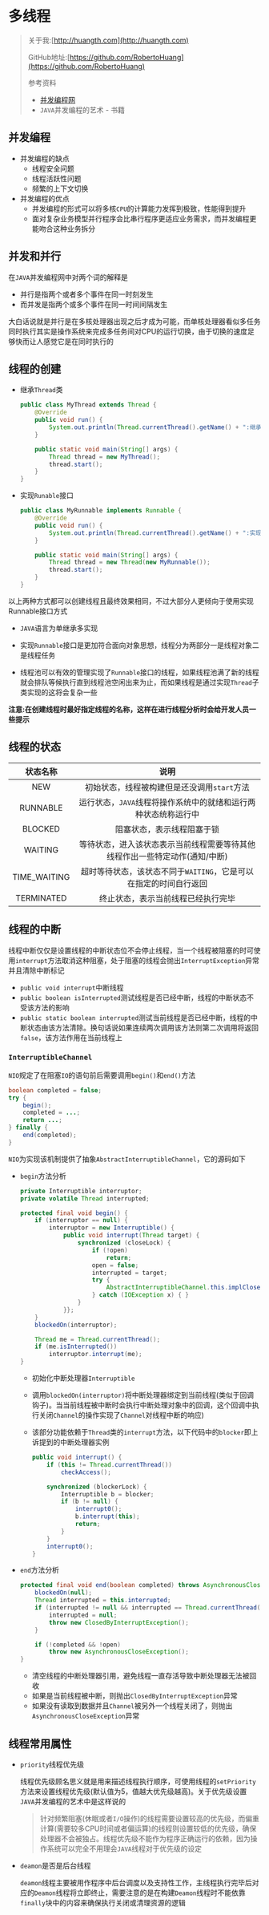 # 多线程

>  关于我:[http://huangth.com](http://huangth.com)
>
>  GitHub地址:[https://github.com/RobertoHuang](https://github.com/RobertoHuang)
>
>  参考资料
>
>  - [并发编程网](http://ifeve.com/)
>  - `JAVA`并发编程的艺术 - 书籍

## 并发编程

- 并发编程的缺点
  - 线程安全问题
  - 线程活跃性问题
  - 频繁的上下文切换
- 并发编程的优点
  - 并发编程的形式可以将多核`CPU`的计算能力发挥到极致，性能得到提升
  - 面对复杂业务模型并行程序会比串行程序更适应业务需求，而并发编程更能吻合这种业务拆分

## 并发和并行

在`JAVA`并发编程网中对两个词的解释是

- 并行是指两个或者多个事件在同一时刻发生
- 而并发是指两个或多个事件在同一时间间隔发生

大白话说就是并行是在多核处理器出现之后才成为可能，而单核处理器看似多任务同时执行其实是操作系统来完成多任务间对CPU的运行切换，由于切换的速度足够快而让人感觉它是在同时执行的

## 线程的创建

- 继承`Thread`类

  ```java
  public class MyThread extends Thread {
      @Override
      public void run() {
          System.out.println(Thread.currentThread().getName() + ":继承Thread类方式创建线程");
      }
  
      public static void main(String[] args) {
          Thread thread = new MyThread();
          thread.start();
      }
  }
  ```

- 实现`Runable`接口

  ```java
  public class MyRunnable implements Runnable {
      @Override
      public void run() {
          System.out.println(Thread.currentThread().getName() + ":实现Runnable接口方式创建线程");
      }
  
      public static void main(String[] args) {
          Thread thread = new Thread(new MyRunnable());
          thread.start();
      }
  }
  ```

以上两种方式都可以创建线程且最终效果相同，不过大部分人更倾向于使用实现Runnable接口方式

- `JAVA`语言为单继承多实现

- 实现`Runnable`接口是更加符合面向对象思想，线程分为两部分一是线程对象二是线程任务
- 线程池可以有效的管理实现了`Runnable`接口的线程，如果线程池满了新的线程就会排队等候执行直到线程池空闲出来为止，而如果线程是通过实现`Thread`子类实现的这将会复杂一些

**注意:在创建线程时最好指定线程的名称，这样在进行线程分析时会给开发人员一些提示**

## 线程的状态

|   状态名称   |                             说明                             |
| :----------: | :----------------------------------------------------------: |
|     NEW      |         初始状态，线程被构建但是还没调用`start`方法          |
|   RUNNABLE   | 运行状态，`JAVA`线程将操作系统中的就绪和运行两种状态统称运行中 |
|   BLOCKED    |                  阻塞状态，表示线程阻塞于锁                  |
|   WAITING    | 等待状态，进入该状态表示当前线程需要等待其他线程作出一些特定动作(通知/中断) |
| TIME_WAITING | 超时等待状态，该状态不同于`WAITING`，它是可以在指定的时间自行返回 |
|  TERMINATED  |              终止状态，表示当前线程已经执行完毕              |

## 线程的中断

线程中断仅仅是设置线程的中断状态位不会停止线程，当一个线程被阻塞的时可使用`interrupt`方法取消这种阻塞，处于阻塞的线程会抛出`InterruptException`异常并且清除中断标记

- `public void interrupt`中断线程
- `public boolean isInterrupted`测试线程是否已经中断，线程的中断状态不受该方法的影响
- `public static boolean interrupted`测试当前线程是否已经中断，线程的中断状态由该方法清除。换句话说如果连续两次调用该方法则第二次调用将返回`false`，该方法作用在当前线程上

### `InterruptibleChannel`

`NIO`规定了在阻塞`IO`的语句前后需要调用`begin()`和`end()`方法

```java
boolean completed = false;
try {
    begin();
    completed = ...;    
    return ...;         
} finally {
    end(completed);
}
```

`NIO`为实现该机制提供了抽象`AbstractInterruptibleChannel`，它的源码如下

- `begin`方法分析

  ```java
  private Interruptible interruptor;
  private volatile Thread interrupted;
  
  protected final void begin() {
      if (interruptor == null) {
          interruptor = new Interruptible() {
              public void interrupt(Thread target) {
                  synchronized (closeLock) {
                      if (!open)
                          return;
                      open = false;
                      interrupted = target;
                      try {
                          AbstractInterruptibleChannel.this.implCloseChannel();
                      } catch (IOException x) { }
                  }
              }};
      }
      blockedOn(interruptor);
  
      Thread me = Thread.currentThread();
      if (me.isInterrupted())
          interruptor.interrupt(me);
  }
  ```

  - 初始化中断处理器`Interruptible`

  - 调用`blockedOn(interruptor)`将中断处理器绑定到当前线程(类似于回调钩子)。当当前线程被中断时会执行中断处理对象中的回调，这个回调中执行关闭`Channel`的操作实现了`Channel`对线程中断的响应)

  - 该部分功能依赖于`Thread`类的`interrupt`方法，以下代码中的`blocker`即上诉提到的中断处理器实例

    ```java
    public void interrupt() {
        if (this != Thread.currentThread())
            checkAccess();
    
        synchronized (blockerLock) {
            Interruptible b = blocker;
            if (b != null) {
                interrupt0();           
                b.interrupt(this);
                return;
            }
        }
        interrupt0();
    }
    ```

- `end`方法分析

  ```java
  protected final void end(boolean completed) throws AsynchronousCloseException {
      blockedOn(null);
      Thread interrupted = this.interrupted;
      if (interrupted != null && interrupted == Thread.currentThread()) {
          interrupted = null;
          throw new ClosedByInterruptException();
      }
  
      if (!completed && !open)
          throw new AsynchronousCloseException();
  }
  ```
  - 清空线程的中断处理器引用，避免线程一直存活导致中断处理器无法被回收
  - 如果是当前线程被中断，则抛出`ClosedByInterruptException`异常
  - 如果没有读取到数据并且`Channel`被另外一个线程关闭了，则抛出`AsynchronousCloseException`异常

## 线程常用属性

- `priority`线程优先级

  线程优先级顾名思义就是用来描述线程执行顺序，可使用线程的`setPriority`方法来设置线程优先级(默认值为5，值越大优先级越高)。关于优先级设置`JAVA`并发编程的艺术中是这样说的

  > 针对频繁阻塞(休眠或者`I/O`操作)的线程需要设置较高的优先级，而偏重计算(需要较多CPU时间或者偏运算)的线程则设置较低的优先级，确保处理器不会被独占。线程优先级不能作为程序正确运行的依赖，因为操作系统可以完全不用理会`JAVA`线程对于优先级的设定

- `deamon`是否是后台线程

  `deamon`线程主要被用作程序中后台调度以及支持性工作，主线程执行完毕后对应的`Deamon`线程将立即终止，需要注意的是在构建`Deamon`线程时不能依靠`finally`块中的内容来确保执行关闭或清理资源的逻辑

